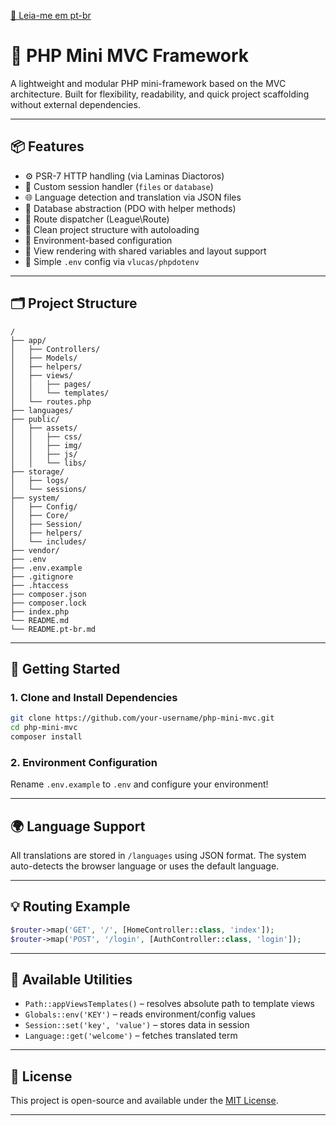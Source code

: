 [📄 Leia-me em pt-br](README.pt-br.md)

# 🔩 PHP Mini MVC Framework

A lightweight and modular PHP mini-framework based on the MVC architecture.
Built for flexibility, readability, and quick project scaffolding without external dependencies.

---

## 📦 Features

* ⚙️ PSR-7 HTTP handling (via Laminas Diactoros)
* 🧠 Custom session handler (`files` or `database`)
* 🌐 Language detection and translation via JSON files
* 💃 Database abstraction (PDO with helper methods)
* 🧱 Route dispatcher (League\Route)
* 📂 Clean project structure with autoloading
* 🔐 Environment-based configuration
* 📑 View rendering with shared variables and layout support
* 📁 Simple `.env` config via `vlucas/phpdotenv`

---

## 🗂️ Project Structure

```
/
├── app/
│   ├── Controllers/
│   ├── Models/
│   ├── helpers/
│   ├── views/
│   │   ├── pages/
│   │   └── templates/
│   └── routes.php
├── languages/
├── public/
│   ├── assets/
│   │   ├── css/
│   │   ├── img/
│   │   ├── js/
│   │   └── libs/
├── storage/
│   ├── logs/
│   └── sessions/
├── system/
│   ├── Config/
│   ├── Core/
│   ├── Session/
│   ├── helpers/
│   └── includes/
├── vendor/
├── .env
├── .env.example
├── .gitignore
├── .htaccess
├── composer.json
├── composer.lock
├── index.php
└── README.md
└── README.pt-br.md
```

---

## 🚀 Getting Started

### 1. Clone and Install Dependencies

```bash
git clone https://github.com/your-username/php-mini-mvc.git
cd php-mini-mvc
composer install
```

### 2. Environment Configuration

Rename `.env.example` to `.env` and configure your environment!

---

## 🌍 Language Support

All translations are stored in `/languages` using JSON format.
The system auto-detects the browser language or uses the default language.

---

## 💡 Routing Example

```php
$router->map('GET', '/', [HomeController::class, 'index']);
$router->map('POST', '/login', [AuthController::class, 'login']);
```

---

## 🔧 Available Utilities

* `Path::appViewsTemplates()` – resolves absolute path to template views
* `Globals::env('KEY')` – reads environment/config values
* `Session::set('key', 'value')` – stores data in session
* `Language::get('welcome')` – fetches translated term

---

## 📜 License

This project is open-source and available under the [MIT License](LICENSE).

---
